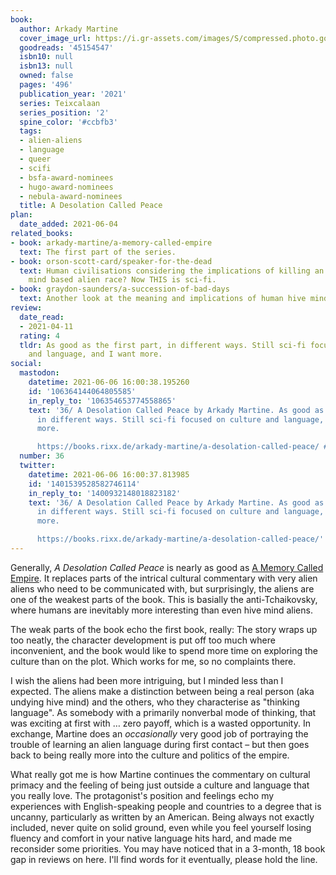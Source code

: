 ```yaml
---
book:
  author: Arkady Martine
  cover_image_url: https://i.gr-assets.com/images/S/compressed.photo.goodreads.com/books/1591755604l/45154547._SY475_.jpg
  goodreads: '45154547'
  isbn10: null
  isbn13: null
  owned: false
  pages: '496'
  publication_year: '2021'
  series: Teixcalaan
  series_position: '2'
  spine_color: '#ccbfb3'
  tags:
  - alien-aliens
  - language
  - queer
  - scifi
  - bsfa-award-nominees
  - hugo-award-nominees
  - nebula-award-nominees
  title: A Desolation Called Peace
plan:
  date_added: 2021-06-04
related_books:
- book: arkady-martine/a-memory-called-empire
  text: The first part of the series.
- book: orson-scott-card/speaker-for-the-dead
  text: Human civilisations considering the implications of killing an entire hive
    mind based alien race? Now THIS is sci-fi.
- book: graydon-saunders/a-succession-of-bad-days
  text: Another look at the meaning and implications of human hive minds.
review:
  date_read:
  - 2021-04-11
  rating: 4
  tldr: As good as the first part, in different ways. Still sci-fi focused on culture
    and language, and I want more.
social:
  mastodon:
    datetime: 2021-06-06 16:00:38.195260
    id: '106364144064805585'
    in_reply_to: '106354653774558865'
    text: '36/ A Desolation Called Peace by Arkady Martine. As good as the first part,
      in different ways. Still sci-fi focused on culture and language, and I want
      more.

      https://books.rixx.de/arkady-martine/a-desolation-called-peace/ #rixxReads'
  number: 36
  twitter:
    datetime: 2021-06-06 16:00:37.813985
    id: '1401539528582746114'
    in_reply_to: '1400932148018823182'
    text: '36/ A Desolation Called Peace by Arkady Martine. As good as the first part,
      in different ways. Still sci-fi focused on culture and language, and I want
      more.

      https://books.rixx.de/arkady-martine/a-desolation-called-peace/'
---
```


Generally, *A Desolation Called Peace* is nearly as good as [A Memory Called
Empire](/arkady-martine/a-memory-called-empire). It replaces parts of the intrical cultural commentary with very alien
aliens who need to be communicated with, but surprisingly, the aliens are one of the weakest parts of the book. This is
basially the anti-Tchaikovsky, where humans are inevitably more interesting than even hive mind aliens.

The weak parts of the book echo the first book, really: The story wraps up too neatly, the character development
is put off too much where inconvenient, and the book would like to spend more time on exploring the culture than on the
plot. Which works for me, so no complaints there.

I wish the aliens had been more intriguing, but I minded less than I expected. The aliens make a distinction
between being a real person (aka undying hive mind) and the others, who they characterise as "thinking language". As
somebody with a primarily nonverbal mode of thinking, that was exciting at first with … zero payoff, which is
a wasted opportunity. In exchange, Martine does an *occasionally* very good job of portraying the trouble of
learning an alien language during first contact – but then goes back to being really more into the culture and politics
of the empire.

What really got me is how Martine continues the commentary on cultural primacy and the feeling of being just outside a
culture and language that you really love. The protagonist's position and feelings echo my experiences with
English-speaking people and countries to a degree that is uncanny, particularly as written by an American. Being always
not exactly included, never quite on solid ground, even while you feel yourself losing fluency and comfort in your
native language hits hard, and made me reconsider some priorities. You may have noticed that in a 3-month, 18 book gap
in reviews on here. I'll find words for it eventually, please hold the line.
